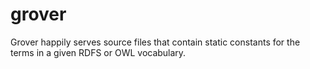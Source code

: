 # grover
Grover happily serves source files that contain static constants for the terms in a given RDFS or OWL vocabulary.
